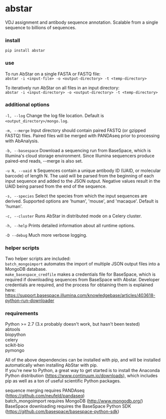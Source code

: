 # abstar  
  
VDJ assignment and antibody sequence annotation. Scalable from a single sequence to billions of sequences.  
  
### install  
`pip install abstar`  
  
### use  

To run AbStar on a single FASTA or FASTQ file:  
`abstar -i <input-file> -o <output-directory> -t <temp-directory>`

To iteratively run AbStar on all files in an input directory:  
`abstar -i <input-directory> -o <output-directory> -t <temp-directory>`

### additional options  
`-l, --log` Change the log file location. Default is `<output_directory>/mongo.log`.  
  
`-m, --merge` Input directory should contain paired FASTQ (or gzipped FASTQ) files. Paired files will be merged with PANDAseq prior to processing with AbAnalysis.  
  
`-b, --basespace` Download a sequencing run from BaseSpace, which is Illumina's cloud storage environment. Since Illumina sequencers produce paired-end reads, --merge is also set.  
  
`-u N, --uaid N` Sequences contain a unique antibody ID (UAID, or molecular barcode) of length N. The uaid will be parsed from the beginning of each input sequence and added to the JSON output. Negative values result in the UAID being parsed from the end of the sequence.  
  
`-s, --species` Select the species from which the input sequences are derived. Supported options are 'human', 'mouse', and 'macaque'. Default is 'human'.  
   
`-c, --cluster` Runs AbStar in distributed mode on a Celery cluster.  
  
`-h, --help` Prints detailed information about all runtime options.
  
`-D --debug` Much more verbose logging.  
  
  
### helper scripts  
Two helper scripts are included:  
`batch_mongoimport` automates the import of multiple JSON output files into a MongoDB database.  
`make_basespace_credfile` makes a credentials file for BaseSpace, which is required if downloading sequences from BaseSpace with Abstar. Developer credentials are required, and the process for obtaining them is explained here: https://support.basespace.illumina.com/knowledgebase/articles/403618-python-run-downloader  
  
  
### requirements  
Python >= 2.7 (3.x probably doesn't work, but hasn't been tested)  
abtools  
biopython  
celery  
scikit-bio  
pymongo  

All of the above dependencies can be installed with pip, and will be installed automatically when installing AbStar with pip.  
If you're new to Python, a great way to get started is to install the Anaconda Python distribution (https://www.continuum.io/downloads), which includes pip as well as a ton of useful scientific Python packages.
  
sequence merging requires PANDAseq (https://github.com/neufeld/pandaseq)  
batch_mongoimport requires MongoDB (http://www.mongodb.org/)  
BaseSpace downloading requires the BaseSpace Python SDK (https://github.com/basespace/basespace-python-sdk)  
